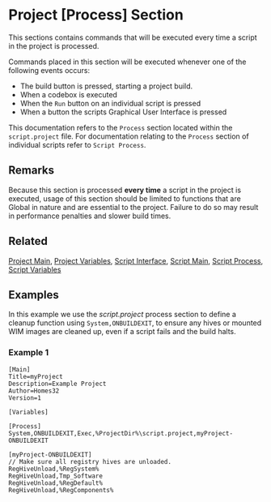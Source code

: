 # Project [Process] Section

This sections contains commands that will be executed every time a script in the project is processed.

Commands placed in this section will be executed whenever one of the following events occurs:

* The build button is pressed, starting a project build.
* When a codebox is executed
* When the `Run` button on an individual script is pressed
* When a button the scripts Graphical User Interface is pressed

This documentation refers to the `Process` section located within the `script.project` file. For documentation relating to the `Process` section of individual scripts refer to `Script Process`.

## Remarks

Because this section is processed **every time** a script in the project is executed, usage of this section should be limited to functions that are Global in nature and are essential to the project. Failure to do so may result in performance penalties and slower build times.

## Related

[Project Main](./ProjectMain.md), [Project Variables](./ProjectVariables.md), [Script Interface](./ScriptInterface.md), [Script Main](./ScriptMain.md), [Script Process](./ScriptProcess), [Script Variables](./ScriptVariables.md)

## Examples

In this example we use the _script.project_ process section to define a cleanup function using `System,ONBUILDEXIT`, to ensure any hives or mounted WIM images are cleaned up, even if a script fails and the build halts.

### Example 1

```pebakery
[Main]
Title=myProject
Description=Example Project
Author=Homes32
Version=1

[Variables]

[Process]
System,ONBUILDEXIT,Exec,%ProjectDir%\script.project,myProject-ONBUILDEXIT

[myProject-ONBUILDEXIT]
// Make sure all registry hives are unloaded.
RegHiveUnload,%RegSystem%
RegHiveUnload,Tmp_Software
RegHiveUnload,%RegDefault%
RegHiveUnload,%RegComponents%
```